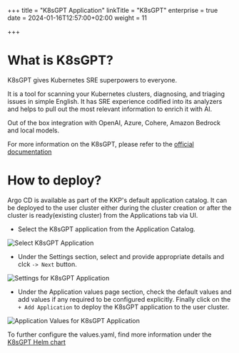 +++
title = "K8sGPT Application"
linkTitle = "K8sGPT"
enterprise = true
date = 2024-01-16T12:57:00+02:00
weight = 11

+++

# What is K8sGPT?
K8sGPT gives Kubernetes SRE superpowers to everyone. 

It is a tool for scanning your Kubernetes clusters, diagnosing, and triaging issues in simple English. It has SRE experience codified into its analyzers and helps to pull out the most relevant information to enrich it with AI.

Out of the box integration with OpenAI, Azure, Cohere, Amazon Bedrock and local models.

For more information on the K8sGPT, please refer to the [official documentation](https://docs.k8sgpt.ai/)

# How to deploy?

Argo CD is available as part of the KKP's default application catalog. 
It can be deployed to the user cluster either during the cluster creation or after the cluster is ready(existing cluster) from the Applications tab via UI.

* Select the K8sGPT application from the Application Catalog.

![Select K8sGPT Application](/img/kubermatic/v2.24/architecture/concepts/applications/default-applications-catalog/01-select-application-k8sgpt-app.png)

* Under the Settings section, select and provide appropriate details and clck `-> Next` button.

![Settings for K8sGPT Application](/img/kubermatic/v2.24/architecture/concepts/applications/default-applications-catalog/02-settings-k8sgpt-app.png)

* Under the Application values page section, check the default values and add values if any required to be configured explicitly. Finally click on the `+ Add Application` to deploy the K8sGPT application to the user cluster.

![Application Values for K8sGPT Application](/img/kubermatic/v2.24/architecture/concepts/applications/default-applications-catalog/03-applicationvalues-k8sgpt-app.png)

To further configure the values.yaml, find more information under the [K8sGPT Helm chart](https://github.com/k8sgpt-ai/k8sgpt/tree/main/charts/k8sgpt)
